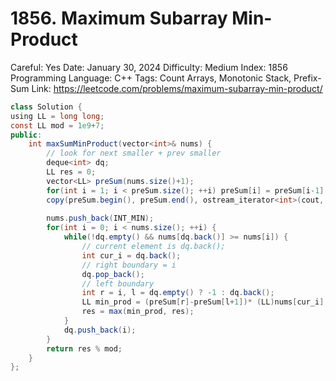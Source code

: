 # 1856. Maximum Subarray Min-Product

Careful: Yes
Date: January 30, 2024
Difficulty: Medium
Index: 1856
Programming Language: C++
Tags: Count Arrays, Monotonic Stack, Prefix-Sum
Link: https://leetcode.com/problems/maximum-subarray-min-product/

```java
class Solution {
using LL = long long;
const LL mod = 1e9+7;
public:
    int maxSumMinProduct(vector<int>& nums) {
        // look for next smaller + prev smaller
        deque<int> dq;
        LL res = 0;
        vector<LL> preSum(nums.size()+1);
        for(int i = 1; i < preSum.size(); ++i) preSum[i] = preSum[i-1] + nums[i-1] % mod; 
        copy(preSum.begin(), preSum.end(), ostream_iterator<int>(cout, ";"));
        
        nums.push_back(INT_MIN);
        for(int i = 0; i < nums.size(); ++i) {
            while(!dq.empty() && nums[dq.back()] >= nums[i]) {
                // current element is dq.back();
                int cur_i = dq.back();
                // right boundary = i
                dq.pop_back();
                // left boundary 
                int r = i, l = dq.empty() ? -1 : dq.back();
                LL min_prod = (preSum[r]-preSum[l+1])* (LL)nums[cur_i];
                res = max(min_prod, res);
            }
            dq.push_back(i);
        }
        return res % mod;
    }
};
```
